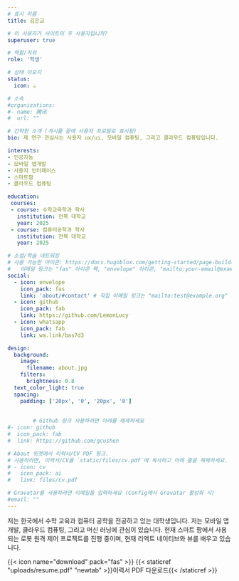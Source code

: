 ```yaml
---
# 표시 이름
title: 김은교

# 이 사용자가 사이트의 주 사용자입니까?
superuser: true

# 역할/직위
role: '학생'

# 상태 이모지
status:
  icon: ☕️

# 소속
#organizations:
#- name: 腾讯
#  url: ""

# 간략한 소개 (게시물 끝에 사용자 프로필로 표시됨)
bio: 제 연구 관심사는 사용자 ux/ui, 모바일 컴퓨팅, 그리고 클라우드 컴퓨팅입니다.

interests:
- 인공지능
- 모바일 앱개발
- 사용자 인터페이스
- 스마트팜
- 클라우드 컴퓨팅

education:
 courses:
 - course: 수학교육학과 학사
   institution: 전북 대학교
   year: 2025
 - course: 컴퓨터공학과 학사
   institution: 전북 대학교
   year: 2025

# 소셜/학술 네트워킹
# 사용 가능한 아이콘: https://docs.hugoblox.com/getting-started/page-builder/#icons
#   이메일 링크는 "fas" 아이콘 팩, "envelope" 아이콘, "mailto:your-email@example.com" 형식의 링크를 사용하세요.
social:
  - icon: envelope
    icon_pack: fas
    link: 'about/#contact' # 직접 이메일 링크는 "mailto:test@example.org" 사용.
  - icon: github
    icon_pack: fab
    link: https://github.com/LemonLucy
  - icon: whatsapp
    icon_pack: fab
    link: wa.link/bas7d3

design:
  background:
    image:
      filename: about.jpg
    filters:
      brightness: 0.8
  text_color_light: true
  spacing:
    padding: ['20px', '0', '20px', '0']
        
        
        # Github 링크 사용하려면 아래를 해제하세요
#- icon: github
#  icon_pack: fab
#  link: https://github.com/gcushen

# About 위젯에서 이력서/CV PDF 링크.
# 사용하려면, 이력서/CV를 `static/files/cv.pdf`에 복사하고 아래 줄을 해제하세요.
# - icon: cv
#   icon_pack: ai
#   link: files/cv.pdf

# Gravatar를 사용하려면 이메일을 입력하세요 (Config에서 Gravatar 활성화 시)
#email: ""
---
```


저는 한국에서 수학 교육과 컴퓨터 공학을 전공하고 있는 대학생입니다. 저는 모바일 앱 개발, 클라우드 컴퓨팅, 그리고 머신 러닝에 관심이 있습니다. 현재 스마트 팜에서 사용되는 로봇 원격 제어 프로젝트를 진행 중이며, 현재 리액트 네이티브와 뷰를 배우고 있습니다.

{{< icon name="download" pack="fas" >}} {{< staticref "uploads/resume.pdf" "newtab" >}}이력서 PDF 다운로드{{< /staticref >}}